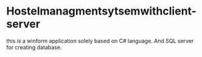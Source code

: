 # Hostelmanagmentsytsemwithclient-server
this is a winform application solely based on C# language. And SQL server for creating database.
